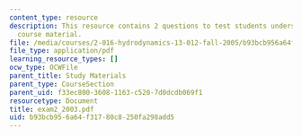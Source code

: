 ```yaml
---
content_type: resource
description: This resource contains 2 questions to test students understanding of
  course material.
file: /media/courses/2-016-hydrodynamics-13-012-fall-2005/b93bcb956a64f31780c8250fa298add5_exam2_2003.pdf
file_type: application/pdf
learning_resource_types: []
ocw_type: OCWFile
parent_title: Study Materials
parent_type: CourseSection
parent_uid: f33ec800-3608-1163-c520-7d0dcdb069f1
resourcetype: Document
title: exam2_2003.pdf
uid: b93bcb95-6a64-f317-80c8-250fa298add5
---
```

